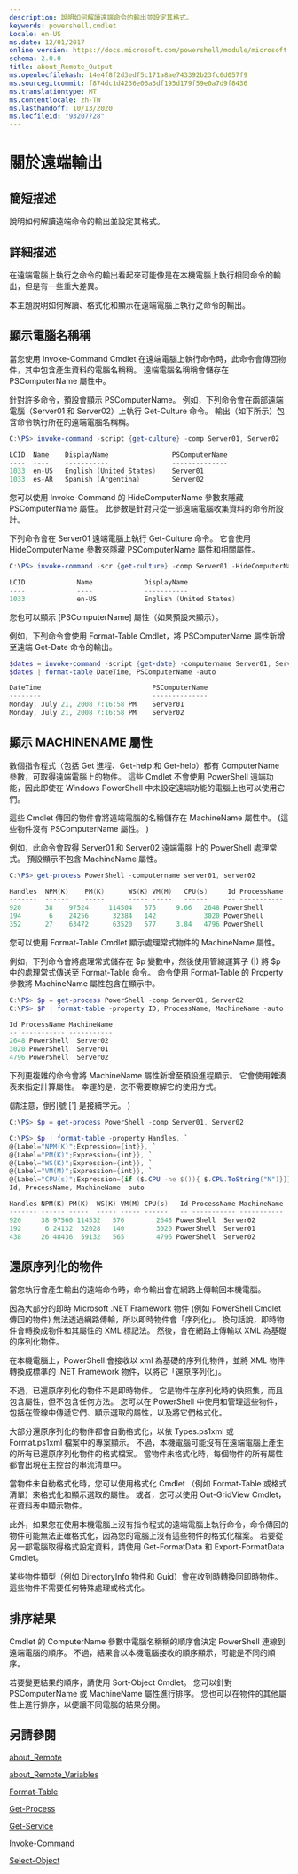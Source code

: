 ```yaml
---
description: 說明如何解讀遠端命令的輸出並設定其格式。
keywords: powershell,cmdlet
Locale: en-US
ms.date: 12/01/2017
online version: https://docs.microsoft.com/powershell/module/microsoft.powershell.core/about/about_remote_output?view=powershell-7.1&WT.mc_id=ps-gethelp
schema: 2.0.0
title: about_Remote_Output
ms.openlocfilehash: 14e4f8f2d3edf5c171a8ae743392b23fc0d057f9
ms.sourcegitcommit: f874dc1d4236e06a3df195d179f59e0a7d9f8436
ms.translationtype: MT
ms.contentlocale: zh-TW
ms.lasthandoff: 10/13/2020
ms.locfileid: "93207728"
---
```

# <a name="about-remote-output"></a>關於遠端輸出

## <a name="short-description"></a>簡短描述
說明如何解讀遠端命令的輸出並設定其格式。

## <a name="long-description"></a>詳細描述

在遠端電腦上執行之命令的輸出看起來可能像是在本機電腦上執行相同命令的輸出，但是有一些重大差異。

本主題說明如何解讀、格式化和顯示在遠端電腦上執行之命令的輸出。

## <a name="displaying-the-computer-name"></a>顯示電腦名稱稱

當您使用 Invoke-Command Cmdlet 在遠端電腦上執行命令時，此命令會傳回物件，其中包含產生資料的電腦名稱稱。 遠端電腦名稱稱會儲存在 PSComputerName 屬性中。

針對許多命令，預設會顯示 PSComputerName。 例如，下列命令會在兩部遠端電腦（Server01 和 Server02）上執行 Get-Culture 命令。 輸出（如下所示）包含命令執行所在的遠端電腦名稱稱。

```powershell
C:\PS> invoke-command -script {get-culture} -comp Server01, Server02

LCID  Name    DisplayName                PSComputerName
----  ----    -----------                --------------
1033  en-US   English (United States)    Server01
1033  es-AR   Spanish (Argentina)        Server02
```

您可以使用 Invoke-Command 的 HideComputerName 參數來隱藏 PSComputerName 屬性。 此參數是針對只從一部遠端電腦收集資料的命令所設計。

下列命令會在 Server01 遠端電腦上執行 Get-Culture 命令。 它會使用 HideComputerName 參數來隱藏 PSComputerName 屬性和相關屬性。

```powershell
C:\PS> invoke-command -scr {get-culture} -comp Server01 -HideComputerName

LCID             Name             DisplayName
----             ----             -----------
1033             en-US            English (United States)
```

您也可以顯示 [PSComputerName] 屬性（如果預設未顯示）。

例如，下列命令會使用 Format-Table Cmdlet，將 PSComputerName 屬性新增至遠端 Get-Date 命令的輸出。

```powershell
$dates = invoke-command -script {get-date} -computername Server01, Server02
$dates | format-table DateTime, PSComputerName -auto

DateTime                            PSComputerName
--------                            --------------
Monday, July 21, 2008 7:16:58 PM    Server01
Monday, July 21, 2008 7:16:58 PM    Server02
```

## <a name="displaying-the-machinename-property"></a>顯示 MACHINENAME 屬性

數個指令程式（包括 Get 進程、Get-help 和 Get-help）都有 ComputerName 參數，可取得遠端電腦上的物件。
這些 Cmdlet 不會使用 PowerShell 遠端功能，因此即使在 Windows PowerShell 中未設定遠端功能的電腦上也可以使用它們。

這些 Cmdlet 傳回的物件會將遠端電腦的名稱儲存在 MachineName 屬性中。  (這些物件沒有 PSComputerName 屬性。 ) 

例如，此命令會取得 Server01 和 Server02 遠端電腦上的 PowerShell 處理常式。 預設顯示不包含 MachineName 屬性。

```powershell
C:\PS> get-process PowerShell -computername server01, server02

Handles  NPM(K)    PM(K)      WS(K) VM(M)   CPU(s)     Id ProcessName
-------  ------    -----      ----- -----   ------     -- -----------
920      38    97524     114504   575     9.66   2648 PowerShell
194       6    24256      32384   142            3020 PowerShell
352      27    63472      63520   577     3.84   4796 PowerShell
```

您可以使用 Format-Table Cmdlet 顯示處理常式物件的 MachineName 屬性。

例如，下列命令會將處理常式儲存在 $p 變數中，然後使用管線運算子 (|) 將 $p 中的處理常式傳送至 Format-Table 命令。 命令使用 Format-Table 的 Property 參數將 MachineName 屬性包含在顯示中。

```powershell
C:\PS> $p = get-process PowerShell -comp Server01, Server02
C:\PS> $P | format-table -property ID, ProcessName, MachineName -auto

Id ProcessName MachineName
-- ----------- -----------
2648 PowerShell  Server02
3020 PowerShell  Server01
4796 PowerShell  Server02
```

下列更複雜的命令會將 MachineName 屬性新增至預設進程顯示。 它會使用雜湊表來指定計算屬性。 幸運的是，您不需要瞭解它的使用方式。

 (請注意，倒引號 ['] 是接續字元。 ) 

```powershell
C:\PS> $p = get-process PowerShell -comp Server01, Server02

C:\PS> $p | format-table -property Handles, `
@{Label="NPM(K)";Expression={int}}, `
@{Label="PM(K)";Expression={int}}, `
@{Label="WS(K)";Expression={int}}, `
@{Label="VM(M)";Expression={int}}, `
@{Label="CPU(s)";Expression={if ($.CPU -ne $()){ $.CPU.ToString("N")}}}, `
Id, ProcessName, MachineName -auto

Handles NPM(K) PM(K)  WS(K) VM(M) CPU(s)   Id ProcessName MachineName
------- ------ -----  ----- ----- ------   -- ----------- -----------
920     38 97560 114532   576        2648 PowerShell  Server02
192      6 24132  32028   140        3020 PowerShell  Server01
438     26 48436  59132   565        4796 PowerShell  Server02

```

## <a name="deserialized-objects"></a>還原序列化的物件

當您執行會產生輸出的遠端命令時，命令輸出會在網路上傳輸回本機電腦。

因為大部分的即時 Microsoft .NET Framework 物件 (例如 PowerShell Cmdlet 傳回的物件) 無法透過網路傳輸，所以即時物件會「序列化」。 換句話說，即時物件會轉換成物件和其屬性的 XML 標記法。 然後，會在網路上傳輸以 XML 為基礎的序列化物件。

在本機電腦上，PowerShell 會接收以 xml 為基礎的序列化物件，並將 XML 物件轉換成標準的 .NET Framework 物件，以將它「還原序列化」。

不過，已還原序列化的物件不是即時物件。 它是物件在序列化時的快照集，而且包含屬性，但不包含任何方法。 您可以在 PowerShell 中使用和管理這些物件，包括在管線中傳遞它們、顯示選取的屬性，以及將它們格式化。

大部分還原序列化的物件都會自動格式化，以依 Types.ps1xml 或 Format.ps1xml 檔案中的專案顯示。 不過，本機電腦可能沒有在遠端電腦上產生的所有已還原序列化物件的格式檔案。 當物件未格式化時，每個物件的所有屬性都會出現在主控台的串流清單中。

當物件未自動格式化時，您可以使用格式化 Cmdlet （例如 Format-Table 或格式清單）來格式化和顯示選取的屬性。 或者，您可以使用 Out-GridView Cmdlet，在資料表中顯示物件。

此外，如果您在使用本機電腦上沒有指令程式的遠端電腦上執行命令，命令傳回的物件可能無法正確格式化，因為您的電腦上沒有這些物件的格式化檔案。 若要從另一部電腦取得格式設定資料，請使用 Get-FormatData 和 Export-FormatData Cmdlet。

某些物件類型（例如 DirectoryInfo 物件和 Guid）會在收到時轉換回即時物件。 這些物件不需要任何特殊處理或格式化。

## <a name="ordering-the-results"></a>排序結果

Cmdlet 的 ComputerName 參數中電腦名稱稱的順序會決定 PowerShell 連線到遠端電腦的順序。 不過，結果會以本機電腦接收的順序顯示，可能是不同的順序。

若要變更結果的順序，請使用 Sort-Object Cmdlet。 您可以針對 PSComputerName 或 MachineName 屬性進行排序。 您也可以在物件的其他屬性上進行排序，以便讓不同電腦的結果分開。

## <a name="see-also"></a>另請參閱

[about_Remote](about_Remote.md)

[about_Remote_Variables](about_Remote_Variables.md)

[Format-Table](xref:Microsoft.PowerShell.Utility.Format-Table)

[Get-Process](xref:Microsoft.PowerShell.Management.Get-Process)

[Get-Service](xref:Microsoft.PowerShell.Management.Get-Service)

[Invoke-Command](xref:Microsoft.PowerShell.Core.Invoke-Command)

[Select-Object](xref:Microsoft.PowerShell.Utility.Select-Object)


